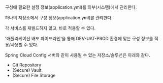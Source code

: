 구성에 필요한 설정 정보(application.yml)를 외부(시스템)에서 관리한다.

하나의 저장소에서 구성 정보(application.yml)를 관리한다.

각 서비스를 재빌드하지 않고, 바로 적용할 수 있다.

'애플리케이션 배포 파이프라인'을 통해 DEV-UAT-PROD 환경에 맞는 구성 정보를 적용/사용할 수 있다.

Spring Cloud Config 서버와 같이 사용될 수 있는 저장소/솔루션은 아래와 같다.<br>
- Git Repository
- (Secure) Vault
- (Secure) File Storage

